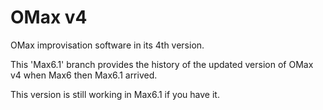 # OMax v4
OMax improvisation software in its 4th version.

This 'Max6.1' branch provides the history of the updated version of OMax v4 when Max6 then Max6.1 arrived.

This version is still working in Max6.1 if you have it.
